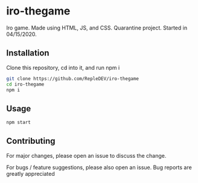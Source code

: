 # iro-thegame
Iro game. Made using HTML, JS, and CSS. Quarantine project. Started in 04/15/2020. 

## Installation
Clone this repository, cd into it, and run npm i

```bash
git clone https://github.com/RepleDEV/iro-thegame
cd iro-thegame
npm i
``` 
## Usage

```bash
npm start
```

## Contributing
For major changes, please open an issue to discuss the change.

For bugs / feature suggestions, please also open an issue. Bug reports are greatly appreciated
